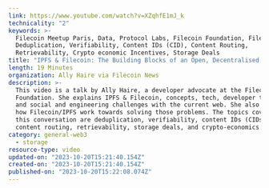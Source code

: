 ```yaml
---
link: https://www.youtube.com/watch?v=XZqhfE1mJ_k
technicality: "2"
keywords: >-
  Filecoin Meetup Paris, Data, Protocol Labs, Filecoin Foundation, Filecoin,
  Deduplication, Verifiability, Content IDs (CID), Content Routing,
  Retrievability, Crypto economic Incentives, Storage Deals
title: "IPFS & Filecoin: The Building Blocks of an Open, Decentralised Web"
length: 19 Minutes
organization: Ally Haire via Filecoin News
description: >-
  This video is a talk by Ally Haire, a developer advocate at the Filecoin
  Foundation. She explains IPFS & Filecoin, concepts, tech, developer tooling,
  and social and engineering challenges with the current web. She also speaks on
  how Filecoin/IPFS work towards solving those problems. The topics covered in
  this conversation are deduplication, verifiability, content IDs (CIDs),
  content routing, retrievability, storage deals, and crypto-economics.
category: general-web3
  - storage
resource-type: video
updated-on: "2023-10-20T15:21:40.154Z"
created-on: "2023-10-20T15:21:40.154Z"
published-on: "2023-10-20T15:22:08.074Z"
---
```

